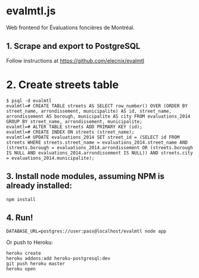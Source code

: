 # evalmtl.js

Web frontend for Évaluations foncières de Montréal.

## 1. Scrape and export to PostgreSQL

Follow instructions at https://github.com/elecnix/evalmtl

# 2. Create streets table

    $ psql -d evalmtl
    evalmtl=# CREATE TABLE streets AS SELECT row_number() OVER (ORDER BY street_name, arrondissement, municipalite) AS id, street_name, arrondissement AS borough, municipalite AS city FROM evaluations_2014 GROUP BY street_name, arrondissement, municipalite;
    evalmtl=# ALTER TABLE streets ADD PRIMARY KEY (id);
    evalmtl=# CREATE INDEX ON streets (street_name);
    evalmtl=# UPDATE evaluations_2014 SET street_id = (SELECT id FROM streets WHERE streets.street_name = evaluations_2014.street_name AND (streets.borough = evaluations_2014.arrondissement OR (streets.borough IS NULL AND evaluations_2014.arrondissement IS NULL)) AND streets.city = evaluations_2014.municipalite);

## 3. Install node modules, assuming NPM is already installed:

    npm install

## 4. Run!

    DATABASE_URL=postgres://user:pass@localhost/evalmtl node app

Or push to Heroku:

    heroku create
    heroku addons:add heroku-postgresql:dev
    git push heroku master
    heroku open

